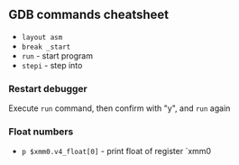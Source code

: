 ## GDB commands cheatsheet
- `layout asm`
- `break _start`
- `run` - start program
- `stepi` - step into


### Restart debugger
Execute `run` command, then confirm with "y", and `run` again

### Float numbers
- `p $xmm0.v4_float[0]` - print float of register `xmm0

